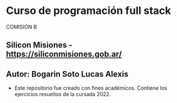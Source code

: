 # Curso de programación full stack
COMISIÓN B
## Silicon Misiones - https://siliconmisiones.gob.ar/
## Autor: Bogarin Soto Lucas Alexis
- Este repositorio fue creado con fines académicos. Contiene los ejercicios resueltos de la cursada 2022.
